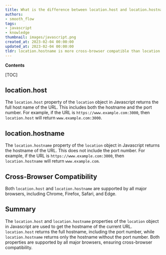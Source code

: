 ```yaml
---
title: What is the difference between location.host and location.hostname, and is it compatible across different web browsers?
authors:
- smooth_flow
tags:
- javascript
- knowledge
thumbnail: images/javascript.png
created_at: 2023-02-04 00:00:00
updated_at: 2023-02-04 00:00:00
tldr: location.hostname is more cross-browser compatible than location.host, as it does not include the port number.
---
```


**Contents**

[TOC]

## location.host
The `location.host` property of the `location` object in Javascript returns the full host name of the URL. This includes both the hostname and the port number. For example, if the URL is `https://www.example.com:3000`, then `location.host` will return `www.example.com:3000`.

## location.hostname
The `location.hostname` property of the `location` object in Javascript returns the hostname of the URL. This does not include the port number. For example, if the URL is `https://www.example.com:3000`, then `location.hostname` will return `www.example.com`.

## Cross-Browser Compatibility
Both `location.host` and `location.hostname` are supported by all major browsers, including Chrome, Firefox, Safari, and Edge.

## Summary
The `location.host` and `location.hostname` properties of the `location` object in Javascript are used to get the hostname of the current URL. `location.host` returns the full hostname, including the port number, while `location.hostname` returns only the hostname without the port number. Both properties are supported by all major browsers, ensuring cross-browser compatibility.
